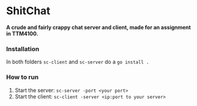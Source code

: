 # ShitChat

**A crude and fairly crappy chat server and client, made for an assignment in TTM4100.**

### Installation
In both folders `sc-client` and `sc-server` do a  `go install .`

### How to run
1. Start the server: `sc-server -port <your port>`
2. Start the client: `sc-client -server <ip:port to your server>`
